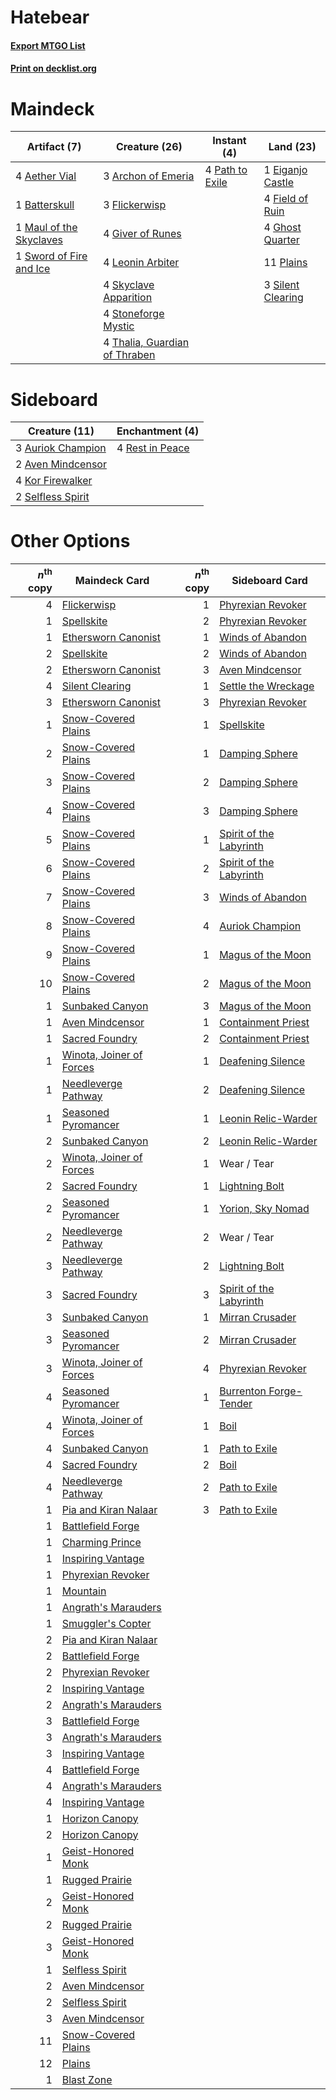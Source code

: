 # Hatebear

#### [Export MTGO List](../collection/Hatebear/Hatebear.txt)
#### [Print on decklist.org](http://decklist.org/?deckmain=4%09Aether%20Vial%0A3%09Archon%20of%20Emeria%0A1%09Batterskull%0A1%09Eiganjo%20Castle%0A4%09Field%20of%20Ruin%0A3%09Flickerwisp%0A4%09Ghost%20Quarter%0A4%09Giver%20of%20Runes%0A4%09Leonin%20Arbiter%0A1%09Maul%20of%20the%20Skyclaves%0A4%09Path%20to%20Exile%0A11%09Plains%0A3%09Silent%20Clearing%0A4%09Skyclave%20Apparition%0A4%09Stoneforge%20Mystic%0A1%09Sword%20of%20Fire%20and%20Ice%0A4%09Thalia,%20Guardian%20of%20Thraben&deckside=3%09Auriok%20Champion%0A2%09Aven%20Mindcensor%0A4%09Kor%20Firewalker%0A4%09Rest%20in%20Peace%0A2%09Selfless%20Spirit)
# Maindeck

|                                           Artifact (7)                                           |                                             Creature (26)                                              |                                       Instant (4)                                        |                                         Land (23)                                          |
|--------------------------------------------------------------------------------------------------|--------------------------------------------------------------------------------------------------------|------------------------------------------------------------------------------------------|--------------------------------------------------------------------------------------------|
|4 [Aether Vial](http://gatherer.wizards.com/Pages/Card/Details.aspx?multiverseid=48146)           |3 [Archon of Emeria](http://gatherer.wizards.com/Pages/Card/Details.aspx?multiverseid=495594)           |4 [Path to Exile](http://gatherer.wizards.com/Pages/Card/Details.aspx?multiverseid=220511)|1 [Eiganjo Castle](http://gatherer.wizards.com/Pages/Card/Details.aspx?multiverseid=79205)  |
|1 [Batterskull](http://gatherer.wizards.com/Pages/Card/Details.aspx?multiverseid=233055)          |3 [Flickerwisp](http://gatherer.wizards.com/Pages/Card/Details.aspx?multiverseid=376338)                |                                                                                          |4 [Field of Ruin](http://gatherer.wizards.com/Pages/Card/Details.aspx?multiverseid=435415)  |
|1 [Maul of the Skyclaves](http://gatherer.wizards.com/Pages/Card/Details.aspx?multiverseid=491651)|4 [Giver of Runes](http://gatherer.wizards.com/Pages/Card/Details.aspx?multiverseid=463962)             |                                                                                          |4 [Ghost Quarter](http://gatherer.wizards.com/Pages/Card/Details.aspx?multiverseid=389534)  |
|1 [Sword of Fire and Ice](http://gatherer.wizards.com/Pages/Card/Details.aspx?multiverseid=46429) |4 [Leonin Arbiter](http://gatherer.wizards.com/Pages/Card/Details.aspx?multiverseid=432996)             |                                                                                          |11 [Plains](http://gatherer.wizards.com/Pages/Card/Details.aspx?multiverseid=439856)        |
|                                                                                                  |4 [Skyclave Apparition](http://gatherer.wizards.com/Pages/Card/Details.aspx?multiverseid=495603)        |                                                                                          |3 [Silent Clearing](http://gatherer.wizards.com/Pages/Card/Details.aspx?multiverseid=464195)|
|                                                                                                  |4 [Stoneforge Mystic](http://gatherer.wizards.com/Pages/Card/Details.aspx?multiverseid=198383)          |                                                                                          |                                                                                            |
|                                                                                                  |4 [Thalia, Guardian of Thraben](http://gatherer.wizards.com/Pages/Card/Details.aspx?multiverseid=442025)|                                                                                          |                                                                                            |


# Sideboard

|                                       Creature (11)                                        |                                     Enchantment (4)                                      |
|--------------------------------------------------------------------------------------------|------------------------------------------------------------------------------------------|
|3 [Auriok Champion](http://gatherer.wizards.com/Pages/Card/Details.aspx?multiverseid=72921) |4 [Rest in Peace](http://gatherer.wizards.com/Pages/Card/Details.aspx?multiverseid=442021)|
|2 [Aven Mindcensor](http://gatherer.wizards.com/Pages/Card/Details.aspx?multiverseid=426707)|                                                                                          |
|4 [Kor Firewalker](http://gatherer.wizards.com/Pages/Card/Details.aspx?multiverseid=442010) |                                                                                          |
|2 [Selfless Spirit](http://gatherer.wizards.com/Pages/Card/Details.aspx?multiverseid=414332)|                                                                                          |


# Other Options

|*n*<sup>th</sup> copy|                                           Maindeck Card                                           |*n*<sup>th</sup> copy|                                          Sideboard Card                                          |
|--------------------:|---------------------------------------------------------------------------------------------------|--------------------:|--------------------------------------------------------------------------------------------------|
|                    4|[Flickerwisp](http://gatherer.wizards.com/Pages/Card/Details.aspx?multiverseid=376338)             |                    1|[Phyrexian Revoker](http://gatherer.wizards.com/Pages/Card/Details.aspx?multiverseid=383343)      |
|                    1|[Spellskite](http://gatherer.wizards.com/Pages/Card/Details.aspx?multiverseid=397743)              |                    2|[Phyrexian Revoker](http://gatherer.wizards.com/Pages/Card/Details.aspx?multiverseid=383343)      |
|                    1|[Ethersworn Canonist](http://gatherer.wizards.com/Pages/Card/Details.aspx?multiverseid=174931)     |                    1|[Winds of Abandon](http://gatherer.wizards.com/Pages/Card/Details.aspx?multiverseid=463986)       |
|                    2|[Spellskite](http://gatherer.wizards.com/Pages/Card/Details.aspx?multiverseid=397743)              |                    2|[Winds of Abandon](http://gatherer.wizards.com/Pages/Card/Details.aspx?multiverseid=463986)       |
|                    2|[Ethersworn Canonist](http://gatherer.wizards.com/Pages/Card/Details.aspx?multiverseid=174931)     |                    3|[Aven Mindcensor](http://gatherer.wizards.com/Pages/Card/Details.aspx?multiverseid=426707)        |
|                    4|[Silent Clearing](http://gatherer.wizards.com/Pages/Card/Details.aspx?multiverseid=464195)         |                    1|[Settle the Wreckage](http://gatherer.wizards.com/Pages/Card/Details.aspx?multiverseid=435186)    |
|                    3|[Ethersworn Canonist](http://gatherer.wizards.com/Pages/Card/Details.aspx?multiverseid=174931)     |                    3|[Phyrexian Revoker](http://gatherer.wizards.com/Pages/Card/Details.aspx?multiverseid=383343)      |
|                    1|[Snow-Covered Plains](http://gatherer.wizards.com/Pages/Card/Details.aspx?multiverseid=121267)     |                    1|[Spellskite](http://gatherer.wizards.com/Pages/Card/Details.aspx?multiverseid=397743)             |
|                    2|[Snow-Covered Plains](http://gatherer.wizards.com/Pages/Card/Details.aspx?multiverseid=121267)     |                    1|[Damping Sphere](http://gatherer.wizards.com/Pages/Card/Details.aspx?multiverseid=443101)         |
|                    3|[Snow-Covered Plains](http://gatherer.wizards.com/Pages/Card/Details.aspx?multiverseid=121267)     |                    2|[Damping Sphere](http://gatherer.wizards.com/Pages/Card/Details.aspx?multiverseid=443101)         |
|                    4|[Snow-Covered Plains](http://gatherer.wizards.com/Pages/Card/Details.aspx?multiverseid=121267)     |                    3|[Damping Sphere](http://gatherer.wizards.com/Pages/Card/Details.aspx?multiverseid=443101)         |
|                    5|[Snow-Covered Plains](http://gatherer.wizards.com/Pages/Card/Details.aspx?multiverseid=121267)     |                    1|[Spirit of the Labyrinth](http://gatherer.wizards.com/Pages/Card/Details.aspx?multiverseid=378399)|
|                    6|[Snow-Covered Plains](http://gatherer.wizards.com/Pages/Card/Details.aspx?multiverseid=121267)     |                    2|[Spirit of the Labyrinth](http://gatherer.wizards.com/Pages/Card/Details.aspx?multiverseid=378399)|
|                    7|[Snow-Covered Plains](http://gatherer.wizards.com/Pages/Card/Details.aspx?multiverseid=121267)     |                    3|[Winds of Abandon](http://gatherer.wizards.com/Pages/Card/Details.aspx?multiverseid=463986)       |
|                    8|[Snow-Covered Plains](http://gatherer.wizards.com/Pages/Card/Details.aspx?multiverseid=121267)     |                    4|[Auriok Champion](http://gatherer.wizards.com/Pages/Card/Details.aspx?multiverseid=72921)         |
|                    9|[Snow-Covered Plains](http://gatherer.wizards.com/Pages/Card/Details.aspx?multiverseid=121267)     |                    1|[Magus of the Moon](http://gatherer.wizards.com/Pages/Card/Details.aspx?multiverseid=136152)      |
|                   10|[Snow-Covered Plains](http://gatherer.wizards.com/Pages/Card/Details.aspx?multiverseid=121267)     |                    2|[Magus of the Moon](http://gatherer.wizards.com/Pages/Card/Details.aspx?multiverseid=136152)      |
|                    1|[Sunbaked Canyon](http://gatherer.wizards.com/Pages/Card/Details.aspx?multiverseid=464196)         |                    3|[Magus of the Moon](http://gatherer.wizards.com/Pages/Card/Details.aspx?multiverseid=136152)      |
|                    1|[Aven Mindcensor](http://gatherer.wizards.com/Pages/Card/Details.aspx?multiverseid=426707)         |                    1|[Containment Priest](http://gatherer.wizards.com/Pages/Card/Details.aspx?multiverseid=389470)     |
|                    1|[Sacred Foundry](http://gatherer.wizards.com/Pages/Card/Details.aspx?multiverseid=405106)          |                    2|[Containment Priest](http://gatherer.wizards.com/Pages/Card/Details.aspx?multiverseid=389470)     |
|                    1|[Winota, Joiner of Forces](http://gatherer.wizards.com/Pages/Card/Details.aspx?multiverseid=479736)|                    1|[Deafening Silence](http://gatherer.wizards.com/Pages/Card/Details.aspx?multiverseid=472972)      |
|                    1|[Needleverge Pathway](http://gatherer.wizards.com/Pages/Card/Details.aspx?multiverseid=491918)     |                    2|[Deafening Silence](http://gatherer.wizards.com/Pages/Card/Details.aspx?multiverseid=472972)      |
|                    1|[Seasoned Pyromancer](http://gatherer.wizards.com/Pages/Card/Details.aspx?multiverseid=464094)     |                    1|[Leonin Relic-Warder](http://gatherer.wizards.com/Pages/Card/Details.aspx?multiverseid=432997)    |
|                    2|[Sunbaked Canyon](http://gatherer.wizards.com/Pages/Card/Details.aspx?multiverseid=464196)         |                    2|[Leonin Relic-Warder](http://gatherer.wizards.com/Pages/Card/Details.aspx?multiverseid=432997)    |
|                    2|[Winota, Joiner of Forces](http://gatherer.wizards.com/Pages/Card/Details.aspx?multiverseid=479736)|                    1|Wear / Tear                                                                                       |
|                    2|[Sacred Foundry](http://gatherer.wizards.com/Pages/Card/Details.aspx?multiverseid=405106)          |                    1|[Lightning Bolt](http://gatherer.wizards.com/Pages/Card/Details.aspx?multiverseid=806)            |
|                    2|[Seasoned Pyromancer](http://gatherer.wizards.com/Pages/Card/Details.aspx?multiverseid=464094)     |                    1|[Yorion, Sky Nomad](http://gatherer.wizards.com/Pages/Card/Details.aspx?multiverseid=479752)      |
|                    2|[Needleverge Pathway](http://gatherer.wizards.com/Pages/Card/Details.aspx?multiverseid=491918)     |                    2|Wear / Tear                                                                                       |
|                    3|[Needleverge Pathway](http://gatherer.wizards.com/Pages/Card/Details.aspx?multiverseid=491918)     |                    2|[Lightning Bolt](http://gatherer.wizards.com/Pages/Card/Details.aspx?multiverseid=806)            |
|                    3|[Sacred Foundry](http://gatherer.wizards.com/Pages/Card/Details.aspx?multiverseid=405106)          |                    3|[Spirit of the Labyrinth](http://gatherer.wizards.com/Pages/Card/Details.aspx?multiverseid=378399)|
|                    3|[Sunbaked Canyon](http://gatherer.wizards.com/Pages/Card/Details.aspx?multiverseid=464196)         |                    1|[Mirran Crusader](http://gatherer.wizards.com/Pages/Card/Details.aspx?multiverseid=213802)        |
|                    3|[Seasoned Pyromancer](http://gatherer.wizards.com/Pages/Card/Details.aspx?multiverseid=464094)     |                    2|[Mirran Crusader](http://gatherer.wizards.com/Pages/Card/Details.aspx?multiverseid=213802)        |
|                    3|[Winota, Joiner of Forces](http://gatherer.wizards.com/Pages/Card/Details.aspx?multiverseid=479736)|                    4|[Phyrexian Revoker](http://gatherer.wizards.com/Pages/Card/Details.aspx?multiverseid=383343)      |
|                    4|[Seasoned Pyromancer](http://gatherer.wizards.com/Pages/Card/Details.aspx?multiverseid=464094)     |                    1|[Burrenton Forge-Tender](http://gatherer.wizards.com/Pages/Card/Details.aspx?multiverseid=438580) |
|                    4|[Winota, Joiner of Forces](http://gatherer.wizards.com/Pages/Card/Details.aspx?multiverseid=479736)|                    1|[Boil](http://gatherer.wizards.com/Pages/Card/Details.aspx?multiverseid=14630)                    |
|                    4|[Sunbaked Canyon](http://gatherer.wizards.com/Pages/Card/Details.aspx?multiverseid=464196)         |                    1|[Path to Exile](http://gatherer.wizards.com/Pages/Card/Details.aspx?multiverseid=220511)          |
|                    4|[Sacred Foundry](http://gatherer.wizards.com/Pages/Card/Details.aspx?multiverseid=405106)          |                    2|[Boil](http://gatherer.wizards.com/Pages/Card/Details.aspx?multiverseid=14630)                    |
|                    4|[Needleverge Pathway](http://gatherer.wizards.com/Pages/Card/Details.aspx?multiverseid=491918)     |                    2|[Path to Exile](http://gatherer.wizards.com/Pages/Card/Details.aspx?multiverseid=220511)          |
|                    1|[Pia and Kiran Nalaar](http://gatherer.wizards.com/Pages/Card/Details.aspx?multiverseid=442783)    |                    3|[Path to Exile](http://gatherer.wizards.com/Pages/Card/Details.aspx?multiverseid=220511)          |
|                    1|[Battlefield Forge](http://gatherer.wizards.com/Pages/Card/Details.aspx?multiverseid=129479)       |                     |                                                                                                  |
|                    1|[Charming Prince](http://gatherer.wizards.com/Pages/Card/Details.aspx?multiverseid=472970)         |                     |                                                                                                  |
|                    1|[Inspiring Vantage](http://gatherer.wizards.com/Pages/Card/Details.aspx?multiverseid=417819)       |                     |                                                                                                  |
|                    1|[Phyrexian Revoker](http://gatherer.wizards.com/Pages/Card/Details.aspx?multiverseid=383343)       |                     |                                                                                                  |
|                    1|[Mountain](http://gatherer.wizards.com/Pages/Card/Details.aspx?multiverseid=439859)                |                     |                                                                                                  |
|                    1|[Angrath's Marauders](http://gatherer.wizards.com/Pages/Card/Details.aspx?multiverseid=435286)     |                     |                                                                                                  |
|                    1|[Smuggler's Copter](http://gatherer.wizards.com/Pages/Card/Details.aspx?multiverseid=417808)       |                     |                                                                                                  |
|                    2|[Pia and Kiran Nalaar](http://gatherer.wizards.com/Pages/Card/Details.aspx?multiverseid=442783)    |                     |                                                                                                  |
|                    2|[Battlefield Forge](http://gatherer.wizards.com/Pages/Card/Details.aspx?multiverseid=129479)       |                     |                                                                                                  |
|                    2|[Phyrexian Revoker](http://gatherer.wizards.com/Pages/Card/Details.aspx?multiverseid=383343)       |                     |                                                                                                  |
|                    2|[Inspiring Vantage](http://gatherer.wizards.com/Pages/Card/Details.aspx?multiverseid=417819)       |                     |                                                                                                  |
|                    2|[Angrath's Marauders](http://gatherer.wizards.com/Pages/Card/Details.aspx?multiverseid=435286)     |                     |                                                                                                  |
|                    3|[Battlefield Forge](http://gatherer.wizards.com/Pages/Card/Details.aspx?multiverseid=129479)       |                     |                                                                                                  |
|                    3|[Angrath's Marauders](http://gatherer.wizards.com/Pages/Card/Details.aspx?multiverseid=435286)     |                     |                                                                                                  |
|                    3|[Inspiring Vantage](http://gatherer.wizards.com/Pages/Card/Details.aspx?multiverseid=417819)       |                     |                                                                                                  |
|                    4|[Battlefield Forge](http://gatherer.wizards.com/Pages/Card/Details.aspx?multiverseid=129479)       |                     |                                                                                                  |
|                    4|[Angrath's Marauders](http://gatherer.wizards.com/Pages/Card/Details.aspx?multiverseid=435286)     |                     |                                                                                                  |
|                    4|[Inspiring Vantage](http://gatherer.wizards.com/Pages/Card/Details.aspx?multiverseid=417819)       |                     |                                                                                                  |
|                    1|[Horizon Canopy](http://gatherer.wizards.com/Pages/Card/Details.aspx?multiverseid=409571)          |                     |                                                                                                  |
|                    2|[Horizon Canopy](http://gatherer.wizards.com/Pages/Card/Details.aspx?multiverseid=409571)          |                     |                                                                                                  |
|                    1|[Geist-Honored Monk](http://gatherer.wizards.com/Pages/Card/Details.aspx?multiverseid=389533)      |                     |                                                                                                  |
|                    1|[Rugged Prairie](http://gatherer.wizards.com/Pages/Card/Details.aspx?multiverseid=442236)          |                     |                                                                                                  |
|                    2|[Geist-Honored Monk](http://gatherer.wizards.com/Pages/Card/Details.aspx?multiverseid=389533)      |                     |                                                                                                  |
|                    2|[Rugged Prairie](http://gatherer.wizards.com/Pages/Card/Details.aspx?multiverseid=442236)          |                     |                                                                                                  |
|                    3|[Geist-Honored Monk](http://gatherer.wizards.com/Pages/Card/Details.aspx?multiverseid=389533)      |                     |                                                                                                  |
|                    1|[Selfless Spirit](http://gatherer.wizards.com/Pages/Card/Details.aspx?multiverseid=414332)         |                     |                                                                                                  |
|                    2|[Aven Mindcensor](http://gatherer.wizards.com/Pages/Card/Details.aspx?multiverseid=426707)         |                     |                                                                                                  |
|                    2|[Selfless Spirit](http://gatherer.wizards.com/Pages/Card/Details.aspx?multiverseid=414332)         |                     |                                                                                                  |
|                    3|[Aven Mindcensor](http://gatherer.wizards.com/Pages/Card/Details.aspx?multiverseid=426707)         |                     |                                                                                                  |
|                   11|[Snow-Covered Plains](http://gatherer.wizards.com/Pages/Card/Details.aspx?multiverseid=121267)     |                     |                                                                                                  |
|                   12|[Plains](http://gatherer.wizards.com/Pages/Card/Details.aspx?multiverseid=439856)                  |                     |                                                                                                  |
|                    1|[Blast Zone](http://gatherer.wizards.com/Pages/Card/Details.aspx?multiverseid=461171)              |                     |                                                                                                  |

